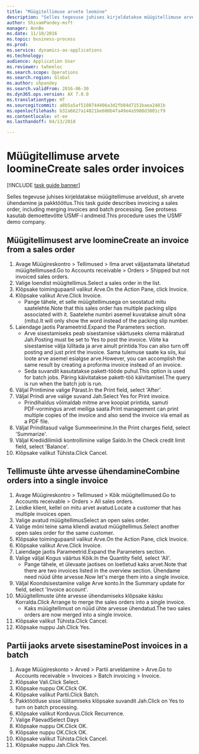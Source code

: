 ```yaml
--- 
title: "Müügitellimuse arvete loomine"
description: "Selles tegevuse juhises kirjeldatakse müügitellimuse arveldust, sh arvete ühendamine ja pakktöötlus."
author: ShivamPandey-msft
manager: AnnBe
ms.date: 11/10/2016
ms.topic: business-process
ms.prod: 
ms.service: dynamics-ax-applications
ms.technology: 
audience: Application User
ms.reviewer: twheeloc
ms.search.scope: Operations
ms.search.region: Global
ms.author: shpandey
ms.search.validFrom: 2016-06-30
ms.dyn365.ops.version: AX 7.0.0
ms.translationtype: HT
ms.sourcegitcommit: a8b5a5af5108744406a3d2fb84d7151baea2481b
ms.openlocfilehash: b32a6627a14821be600b4fa49e4a5988d3801cf9
ms.contentlocale: et-ee
ms.lasthandoff: 04/13/2018

---
```

# <a name="create-sales-order-invoices"></a><span data-ttu-id="47801-103">Müügitellimuse arvete loomine</span><span class="sxs-lookup"><span data-stu-id="47801-103">Create sales order invoices</span></span>

[!INCLUDE [task guide banner](../../includes/task-guide-banner.md)]

<span data-ttu-id="47801-104">Selles tegevuse juhises kirjeldatakse müügitellimuse arveldust, sh arvete ühendamine ja pakktöötlus.</span><span class="sxs-lookup"><span data-stu-id="47801-104">This task guide describes invoicing a sales order, including merging invoices and batch processing.</span></span> <span data-ttu-id="47801-105">See protsess kasutab demoettevõtte USMF-i andmeid.</span><span class="sxs-lookup"><span data-stu-id="47801-105">This procedure uses the USMF demo company.</span></span>


## <a name="create-an-invoice-from-a-sales-order"></a><span data-ttu-id="47801-106">Müügitellimusest arve loomine</span><span class="sxs-lookup"><span data-stu-id="47801-106">Create an invoice from a sales order</span></span>
1. <span data-ttu-id="47801-107">Avage Müügireskontro > Tellimused > Ilma arvet väljastamata lähetatud müügitellimused.</span><span class="sxs-lookup"><span data-stu-id="47801-107">Go to Accounts receivable > Orders > Shipped but not invoiced sales orders.</span></span>
2. <span data-ttu-id="47801-108">Valige loendist müügitellimus.</span><span class="sxs-lookup"><span data-stu-id="47801-108">Select a sales order in the list.</span></span> 
3. <span data-ttu-id="47801-109">Klõpsake toimingupaanil valikut Arve.</span><span class="sxs-lookup"><span data-stu-id="47801-109">On the Action Pane, click Invoice.</span></span>
4. <span data-ttu-id="47801-110">Klõpsake valikut Arve.</span><span class="sxs-lookup"><span data-stu-id="47801-110">Click Invoice.</span></span>
    * <span data-ttu-id="47801-111">Pange tähele, et selle müügitellimusega on seostatud mitu saatelehte.</span><span class="sxs-lookup"><span data-stu-id="47801-111">Note that this sales order has multiple packing slips associated with it.</span></span> <span data-ttu-id="47801-112">Saatelehe numbri asemel kuvatakse ainult sõna <multiple> (mitu).</span><span class="sxs-lookup"><span data-stu-id="47801-112">It will only show the word <multiple> instead of the packing slip number.</span></span>  
5. <span data-ttu-id="47801-113">Laiendage jaotis Parameetrid.</span><span class="sxs-lookup"><span data-stu-id="47801-113">Expand the Parameters section.</span></span>
    * <span data-ttu-id="47801-114">Arve sisestamiseks peab sisestamise väärtuseks olema määratud Jah.</span><span class="sxs-lookup"><span data-stu-id="47801-114">Posting must be set to Yes to post the invoice.</span></span> <span data-ttu-id="47801-115">Võite ka sisestamise välja lülitada ja arve ainult printida.</span><span class="sxs-lookup"><span data-stu-id="47801-115">You can also turn off posting and just print the invoice.</span></span> <span data-ttu-id="47801-116">Sama tulemuse saate ka siis, kui loote arve asemel esialgse arve.</span><span class="sxs-lookup"><span data-stu-id="47801-116">However, you can accomplish the same result by creating a proforma invoice instead of an invoice.</span></span>  
    * <span data-ttu-id="47801-117">Seda suvandit kasutatakse pakett-tööde puhul.</span><span class="sxs-lookup"><span data-stu-id="47801-117">This option is used for batch jobs.</span></span> <span data-ttu-id="47801-118">Päring käivitatakse pakett-töö käivitamisel.</span><span class="sxs-lookup"><span data-stu-id="47801-118">The query is run when the batch job is run.</span></span>    
6. <span data-ttu-id="47801-119">Väljal Printimine valige Pärast.</span><span class="sxs-lookup"><span data-stu-id="47801-119">In the Print field, select 'After'.</span></span>
7. <span data-ttu-id="47801-120">Väljal Prindi arve valige suvand Jah.</span><span class="sxs-lookup"><span data-stu-id="47801-120">Select Yes for Print invoice.</span></span>
    * <span data-ttu-id="47801-121">Prindihaldus võimaldab mitme arve koopiat printida, samuti PDF‑vormingus arvet meiliga saata.</span><span class="sxs-lookup"><span data-stu-id="47801-121">Print management can print  multiple copies of the invoice and also send the invoice via email as a PDF file.</span></span>  
8. <span data-ttu-id="47801-122">Väljal Prinditasud valige Summeerimine.</span><span class="sxs-lookup"><span data-stu-id="47801-122">In the Print charges field, select 'Summarize'.</span></span>
9. <span data-ttu-id="47801-123">Väljal Krediidilimiidi kontrollimine valige Saldo.</span><span class="sxs-lookup"><span data-stu-id="47801-123">In the Check credit limit field, select 'Balance'.</span></span>
10. <span data-ttu-id="47801-124">Klõpsake valikut Tühista.</span><span class="sxs-lookup"><span data-stu-id="47801-124">Click Cancel.</span></span>

## <a name="combine-orders-into-a-single-invoice"></a><span data-ttu-id="47801-125">Tellimuste ühte arvesse ühendamine</span><span class="sxs-lookup"><span data-stu-id="47801-125">Combine orders into a single invoice</span></span>
1. <span data-ttu-id="47801-126">Avage Müügireskontro > Tellimused > Kõik müügitellimused.</span><span class="sxs-lookup"><span data-stu-id="47801-126">Go to Accounts receivable > Orders > All sales orders.</span></span>
2. <span data-ttu-id="47801-127">Leidke klient, kellel on mitu arvet avatud.</span><span class="sxs-lookup"><span data-stu-id="47801-127">Locate a customer that has multiple invoices open.</span></span>
3. <span data-ttu-id="47801-128">Valige avatud müügitellimus</span><span class="sxs-lookup"><span data-stu-id="47801-128">Select an open sales order.</span></span>
4. <span data-ttu-id="47801-129">Valige mõni teine sama kliendi avatud müügitellimus.</span><span class="sxs-lookup"><span data-stu-id="47801-129">Select another open sales order for the same customer.</span></span>
5. <span data-ttu-id="47801-130">Klõpsake toimingupaanil valikut Arve.</span><span class="sxs-lookup"><span data-stu-id="47801-130">On the Action Pane, click Invoice.</span></span>
6. <span data-ttu-id="47801-131">Klõpsake valikut Arve.</span><span class="sxs-lookup"><span data-stu-id="47801-131">Click Invoice.</span></span>
7. <span data-ttu-id="47801-132">Laiendage jaotis Parameetrid.</span><span class="sxs-lookup"><span data-stu-id="47801-132">Expand the Parameters section.</span></span>
8. <span data-ttu-id="47801-133">Valige väljal Kogus väärtus Kõik.</span><span class="sxs-lookup"><span data-stu-id="47801-133">In the Quantity field, select 'All'.</span></span>
    * <span data-ttu-id="47801-134">Pange tähele, et ülevaate jaotises on loetletud kaks arvet.</span><span class="sxs-lookup"><span data-stu-id="47801-134">Note that there are two invoices listed in the overview section.</span></span> <span data-ttu-id="47801-135">Ühendame need nüüd ühte arvesse.</span><span class="sxs-lookup"><span data-stu-id="47801-135">Now let's merge them into a single invoice.</span></span>  
9. <span data-ttu-id="47801-136">Väljal Koondsisestamine valige Arve konto.</span><span class="sxs-lookup"><span data-stu-id="47801-136">In the Summary update for field, select 'Invoice account'.</span></span>
10. <span data-ttu-id="47801-137">Müügitellimuste ühte arvesse ühendamiseks klõpsake käsku Korralda.</span><span class="sxs-lookup"><span data-stu-id="47801-137">Click Arrange to merge the sales orders into a single invoice.</span></span>
    * <span data-ttu-id="47801-138">Kaks müügitellimust on nüüd ühte arvesse ühendatud.</span><span class="sxs-lookup"><span data-stu-id="47801-138">The two sales orders are now merged into a single invoice.</span></span>   
11. <span data-ttu-id="47801-139">Klõpsake valikut Tühista.</span><span class="sxs-lookup"><span data-stu-id="47801-139">Click Cancel.</span></span>
12. <span data-ttu-id="47801-140">Klõpsake nuppu Jah.</span><span class="sxs-lookup"><span data-stu-id="47801-140">Click Yes.</span></span>

## <a name="post-invoices-in-a-batch"></a><span data-ttu-id="47801-141">Partii jaoks arvete sisestamine</span><span class="sxs-lookup"><span data-stu-id="47801-141">Post invoices in a batch</span></span>
1. <span data-ttu-id="47801-142">Avage Müügireskonto > Arved > Partii arveldamine > Arve.</span><span class="sxs-lookup"><span data-stu-id="47801-142">Go to Accounts receivable > Invoices > Batch invoicing > Invoice.</span></span>
2. <span data-ttu-id="47801-143">Klõpsake Vali.</span><span class="sxs-lookup"><span data-stu-id="47801-143">Click Select.</span></span>
3. <span data-ttu-id="47801-144">Klõpsake nuppu OK.</span><span class="sxs-lookup"><span data-stu-id="47801-144">Click OK.</span></span>
4. <span data-ttu-id="47801-145">Klõpsake valikut Partii.</span><span class="sxs-lookup"><span data-stu-id="47801-145">Click Batch.</span></span>
5. <span data-ttu-id="47801-146">Pakktöötluse sisse lülitamiseks klõpsake suvandit Jah.</span><span class="sxs-lookup"><span data-stu-id="47801-146">Click on Yes to turn on batch processing.</span></span>
6. <span data-ttu-id="47801-147">Klõpsake valikut Korduvus.</span><span class="sxs-lookup"><span data-stu-id="47801-147">Click Recurrence.</span></span>
7. <span data-ttu-id="47801-148">Valige Päevad</span><span class="sxs-lookup"><span data-stu-id="47801-148">Select Days</span></span>
8. <span data-ttu-id="47801-149">Klõpsake nuppu OK.</span><span class="sxs-lookup"><span data-stu-id="47801-149">Click OK.</span></span>
9. <span data-ttu-id="47801-150">Klõpsake nuppu OK.</span><span class="sxs-lookup"><span data-stu-id="47801-150">Click OK.</span></span>
10. <span data-ttu-id="47801-151">Klõpsake valikut Tühista.</span><span class="sxs-lookup"><span data-stu-id="47801-151">Click Cancel.</span></span>
11. <span data-ttu-id="47801-152">Klõpsake nuppu Jah.</span><span class="sxs-lookup"><span data-stu-id="47801-152">Click Yes.</span></span>


